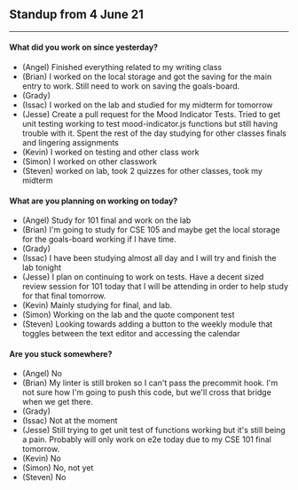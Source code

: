 ## Standup from 4 June 21

---

#### What did you work on since yesterday?

- (Angel) Finished everything related to my writing class
- (Brian) I worked on the local storage and got the saving for the main entry to work. Still need to work on saving the goals-board.
- (Grady)
- (Issac) I worked on the lab and studied for my midterm for tomorrow
- (Jesse) Create a pull request for the Mood Indicator Tests. Tried to get unit testing working to test mood-indicator.js functions but still having trouble with it. Spent the rest of the day studying for other classes finals and lingering assignments
- (Kevin) I worked on testing and other class work
- (Simon) I worked on other classwork
- (Steven) worked on lab, took 2 quizzes for other classes, took my midterm

#### What are you planning on working on today?

- (Angel) Study for 101 final and work on the lab
- (Brian) I'm going to study for CSE 105 and maybe get the local storage for the goals-board working if I have time.
- (Grady)
- (Issac) I have been studying almost all day and I will try and finish the lab tonight
- (Jesse) I plan on continuing to work on tests. Have a decent sized review session for 101 today that I will be attending in order to help study for that final tomorrow.
- (Kevin) Mainly studying for final, and lab.
- (Simon) Working on the lab and the quote component test
- (Steven) Looking towards adding a button to the weekly module that toggles between the text editor and accessing the calendar

#### Are you stuck somewhere?

- (Angel) No
- (Brian) My linter is still broken so I can't pass the precommit hook. I'm not sure how I'm going to push this code, but we'll cross that bridge when we get there.
- (Grady)
- (Issac) Not at the moment
- (Jesse) Still trying to get unit test of functions working but it's still being a pain. Probably will only work on e2e today due to my CSE 101 final tomorrow.
- (Kevin) No
- (Simon) No, not yet
- (Steven) No
